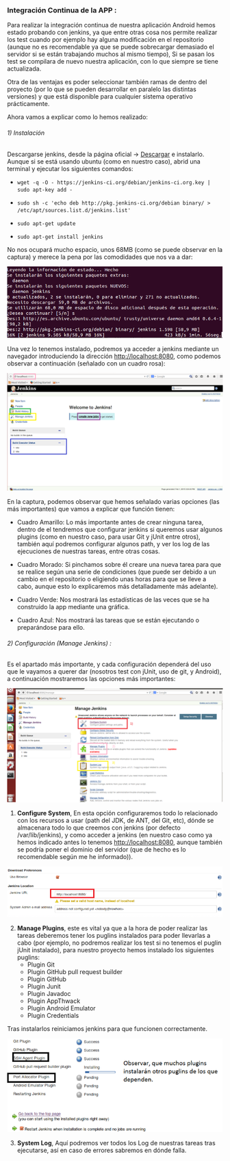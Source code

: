 ### Integración Continua de la APP :

Para realizar la integración continua de nuestra aplicación Android hemos estado probando con jenkins, ya que entre otras cosa nos permite realizar los test cuando por ejemplo hay alguna modificación en el repositorio (aunque no es recomendable ya que se puede sobrecargar demasiado el servidor si se están trabajando muchos al mismo tiempo), Si se pasan los test se compilara de nuevo nuestra aplicación, con lo que siempre se tiene actualizada.

Otra de las ventajas es poder seleccionar también ramas de dentro del proyecto (por lo que se pueden desarrollar en paralelo las distintas versiones) y que está disponible para cualquier sistema operativo prácticamente.

Ahora vamos a explicar como lo hemos realizado:

###### 1) Instalación

 Descargarse jenkins, desde la página oficial -> [Descargar](http://mirrors.clinkerhq.com/jenkins/debian/jenkins_1.598_all.deb) e instalarlo.
Aunque si se está usando ubuntu (como en nuestro caso), abrid una terminal y ejecutar los siguientes comandos:

- `wget -q -O - https://jenkins-ci.org/debian/jenkins-ci.org.key | sudo apt-key add -`	 
	
- `sudo sh -c 'echo deb http://pkg.jenkins-ci.org/debian binary/ > /etc/apt/sources.list.d/jenkins.list'`

- `sudo apt-get update`
	
- `sudo apt-get install jenkins`
	
No nos ocupará mucho espacio, unos 68MB (como se puede observar en la captura) y merece la pena por las comodidades que nos va a dar:

![](imagenes/00.png)

Una vez lo tenemos instalado, podremos ya acceder a jenkins mediante un navegador introduciendo la dirección [http://localhost:8080](http://localhost:8080), como podemos observar a continuación (señalado con un cuadro rosa):

![](imagenes/01.png)

En la captura, podemos observar que hemos señalado varias opciones (las más importantes) que vamos a explicar que función tienen:

 - Cuadro Amarillo: Lo más importante antes de crear ninguna tarea, dentro de el tendremos que configurar jenkins si queremos usar algunos plugins (como en nuestro caso, para usar Git y jUnit entre otros), también aquí podremos configurar algunos path, y ver los log de las ejecuciones de nuestras tareas, entre otras cosas.

 - Cuadro Morado: Si pinchamos sobre él creare una nueva tarea para que se realice según una serie de condiciones (que puede ser debido a un cambio en el repositorio o eligiendo unas horas para que se lleve a cabo, aunque esto lo explicaremos más detalladamente más adelante).
 
 - Cuadro Verde: Nos mostrará las estadísticas de las veces que se ha construido la app mediante una gráfica. 
 
 - Cuadro Azul: Nos mostrará las tareas que se están ejecutando o preparándose para ello.


###### 2) Configuración (Manage Jenkins) :

Es el apartado más importante, y cada configuración dependerá del uso que le vayamos a querer dar (nosotros test con jUnit, uso de git, y Android), a continuación mostraremos las opciones más importantes:

![](imagenes/02.png)

1. **Configure System**, En esta opción configuraremos todo lo relacionado con los recursos a usar (path del JDK, de ANT, del Git, etc), dónde se almacenara todo lo que creemos con jenkins (por defecto /var/lib/jenkins), y como acceder a jenkins (en nuestro caso como ya hemos indicado antes lo tenemos [http://localhost:8080](http://localhost:8080), aunque también se podría poner el dominio del servidor (que de hecho es lo recomendable según me he informado)).

 ![](imagenes/03.png)

2. **Manage Plugins**, este es vital ya que a la hora de poder realizar las tareas deberemos tener los puglins instalados para poder llevarlas a cabo (por ejemplo, no podremos realizar los test si no tenemos el puglin jUnit instalado), para nuestro proyecto hemos instalado los siguientes puglins:
	- Plugin Git
	- Plugin GitHub pull request builder
    - Plugin GitHub
	- Plugin Junit
	- Plugin Javadoc
	- Plugin AppThwack
	- Plugin Android Emulator
	- Plugin Credentials

 Tras instalarlos reiniciamos jenkins para que funcionen correctamente.
 
  ![](imagenes/04.png)

3. **System Log**, Aquí podremos ver todos los Log de nuestras tareas tras ejecutarse, así en caso de errores sabremos en dónde falla.